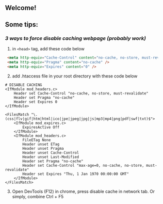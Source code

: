 ## Welcome!

## Some tips: 
 ### *3 ways to force disable caching webpage (probably work)*
   1. in `<head>` tag, add these code below
   ```HTML
    <meta http-equiv="Cache-Control" content="no-cache, no-store, must-revalidate" />
    <meta http-equiv="Pragma" content="no-cache" />
    <meta http-equiv="Expires" content="0" />  
   ```
   2. add .htaccess file in your root directory with these code below
   ```.htaccess
   # DISABLE CACHING
   <IfModule mod_headers.c>
       Header set Cache-Control "no-cache, no-store, must-revalidate"
       Header set Pragma "no-cache"
       Header set Expires 0
   </IfModule>

   <FilesMatch "\.(css|flv|gif|htm|html|ico|jpe|jpeg|jpg|js|mp3|mp4|png|pdf|swf|txt)$">
       <IfModule mod_expires.c>
           ExpiresActive Off
       </IfModule>
       <IfModule mod_headers.c>
           FileETag None
           Header unset ETag
           Header unset Pragma
           Header unset Cache-Control
           Header unset Last-Modified
           Header set Pragma "no-cache"
           Header set Cache-Control "max-age=0, no-cache, no-store, must-revalidate"
           Header set Expires "Thu, 1 Jan 1970 00:00:00 GMT"
       </IfModule>
   </FilesMatch>
   ```
   3. Open DevTools (F12) in chrome, press disable cache in network tab. Or simply, combine Ctrl + F5
